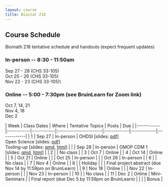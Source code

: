 ```yaml
---
layout: course
title: Biostat 218
---
```


## Course Schedule

Biomath 218 tentative schedule and handouts (expect frequent updates)

### In-person -- 8:30 - 11:50am

Sep 27 - 28 (CHS 33-105)\
Oct 25 - 26 (CHS 33-105)\
Nov 22 - 23 (CHS 33-105)\

### Online -- 5:00 - 7:30pm (see BruinLearn for Zoom link)

Oct 7, 14, 21\
Nov 4, 18\
Dec 2

| Week | Class Dates | Where | Tentative Topics | Posts | Due |
|:-----------|:-----------|:-----------|:----------------------|:------------|:------------|:------------|
|  1 | Sep 27 | In-person | OHDSI \[slides: [pdf](https://raw.githubusercontent.com/ucla-biostat-218/ucla-biostat-218.github.io/master/latex/01_ohdsi_intro.pdf)\] <br> Open Science \[slides: [pdf](https://raw.githubusercontent.com/ucla-biostat-218/ucla-biostat-218.github.io/master/latex/01_open_science.pdf)\] <br> Tooling-up \[slides: [qmd](https://raw.githubusercontent.com/ucla-biostat-218/ucla-biostat-218.github.io/master/qmd/01_tooling_up.qmd), [html](../slides/01_tooling_up.html)\] |
|    | Sep 28 | In-person | OMOP CDM 1 \[slides: [qmd](https://raw.githubusercontent.com/ucla-biostat-218/ucla-biostat-218.github.io/master/qmd/01_cdm.qmd), [html](../slides/01_cdm.revealjs.html)\] |
|  2 |        | No class  |
|  3 | Oct 7  | Online    | 
|  4 | Oct 14 | Online    | 
|  5 | Oct 21 | Online    | 
|    | Oct 25 | In-person | 
|    | Oct 26 | In-person | 
|  6 |        | No class  | 
|  7 | Nov 4  | Online    | 
|  8 |        | Holiday   | | | Final project abstract (due Nov 14 by 11:59pm on BruinLearn) |
|  9 | Nov 18 | Online    | 
|    | Nov 22 | In-person | 
|    | Nov 23 | In-person | 
| 10 |        | No class  |
| 11 | Dec 2  | Online    | Mini-Seminars | | Final report (due Dec 5 by 11:59pm on BruinLearn) |
|    |        | Bonus     | 
